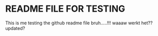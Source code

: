 # README FILE FOR TESTING

This is me testing the github readme file 
bruh.....!!!
waaaw werkt het??
updated?

